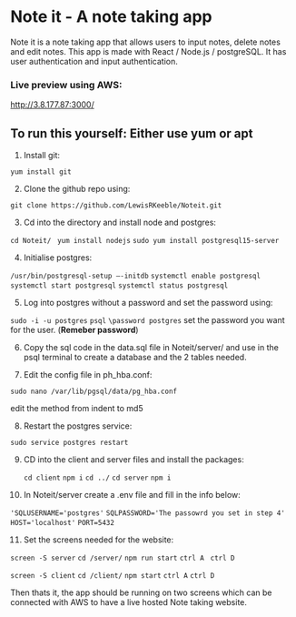 # Note it - A note taking app

Note it is a note taking app that allows users to input notes, delete notes and edit notes. This app is made with React / Node.js / postgreSQL. It has user authentication and input authentication. 

### Live preview using AWS:

  http://3.8.177.87:3000/

## To run this yourself: Either use yum or apt

1. Install git:

  `yum install git`

2. Clone the github repo using:

  `git clone https://github.com/LewisRKeeble/Noteit.git`

3. Cd into the directory and install node and postgres:

  `cd Noteit/ `
  `yum install nodejs`
  `sudo yum install postgresql15-server`

4. Initialise postgres:

  `/usr/bin/postgresql-setup –-initdb`
  `systemctl enable postgresql`
  `systemctl start postgresql`
  `systemctl status postgresql`
  
5. Log into postgres without a password and set the password using:

  `sudo -i -u postgres`
  `psql`
  `\password postgres`
  set the password you want for the user. (**Remeber password**)
  
6. Copy the sql code in the data.sql file in Noteit/server/ and use in the psql terminal to create a database and the 2 tables needed.

7. Edit the config file in ph_hba.conf:

  `sudo nano /var/lib/pgsql/data/pg_hba.conf`
  
  edit the method from indent to md5

8. Restart the postgres service:

  `sudo service postgres restart`

9. CD into the client and server files and install the packages:

   `cd client`
   `npm i`
   `cd ../`
   `cd server`
   `npm i`

10. In Noteit/server create a .env file and fill in the info below:

   `'SQLUSERNAME='postgres'`
   `SQLPASSWORD='The passowrd you set in step 4'`
   `HOST='localhost'`
   `PORT=5432`

11. Set the screens needed for the website:

  `screen -S server`
  `cd /server/`
  `npm run start`
  `ctrl A `
  `ctrl D`

  `screen -S client`
  `cd /client/`
  `npm start`
  `ctrl A`
  `ctrl D`

Then thats it, the app should be running on two screens which can be connected with AWS to have a live hosted Note taking website.

